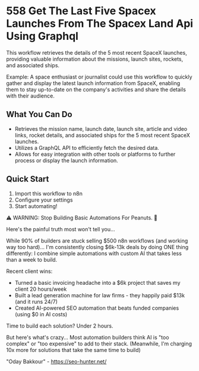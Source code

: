# 558 Get The Last Five Spacex Launches From The Spacex Land Api Using Graphql

This workflow retrieves the details of the 5 most recent SpaceX launches, providing valuable information about the missions, launch sites, rockets, and associated ships.

Example: A space enthusiast or journalist could use this workflow to quickly gather and display the latest launch information from SpaceX, enabling them to stay up-to-date on the company's activities and share the details with their audience.

## What You Can Do
- Retrieves the mission name, launch date, launch site, article and video links, rocket details, and associated ships for the 5 most recent SpaceX launches.
- Utilizes a GraphQL API to efficiently fetch the desired data.
- Allows for easy integration with other tools or platforms to further process or display the launch information.

## Quick Start
1. Import this workflow to n8n
2. Configure your settings
3. Start automating!

⚠️ WARNING: Stop Building Basic Automations For Peanuts. 🚫

Here's the painful truth most won't tell you...

While 90% of builders are stuck selling $500 n8n workflows (and working way too hard)...
I'm consistently closing $6k-13k deals by doing ONE thing differently:
I combine simple automations with custom AI that takes less than a week to build.

Recent client wins:
* Turned a basic invoicing headache into a $6k project that saves my client 20 hours/week
* Built a lead generation machine for law firms - they happily paid $13k (and it runs 24/7)
* Created AI-powered SEO automation that beats funded companies (using $0 in AI costs)

Time to build each solution? Under 2 hours.

But here's what's crazy...
Most automation builders think AI is "too complex" or "too expensive" to add to their stack.
(Meanwhile, I'm charging 10x more for solutions that take the same time to build)

"Oday Bakkour" - https://seo-hunter.net/
